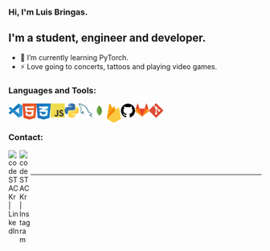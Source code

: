 ### Hi, I'm Luis Bringas.

## I'm a student, engineer and developer.

- 🌱  I’m currently learning PyTorch.
- ⚡  Love going to concerts, tattoos and playing video games.

### Languages and Tools:

<img align="left" alt="Visual Studio Code" width="28px" src="Skills/VisualStudioCode.svg"/>
<img align="left" alt="HTML5" width="28px" src="Skills/HTML.svg"/>
<img align="left" alt="CSS3" width="28px" src="Skills/CSS.svg"/>
<img align="left" alt="JavaScript" width="28px" src="Skills/JavaScript.svg" />
<img align="left" alt="Python" width="28px" src="Skills/Python.svg" />
<img align="left" alt="MySQL" width="28px" src="Skills/MySQL.svg" />
<img align="left" alt="MongoDB" width="28px" src="Skills/MongoDB.svg" />
<img align="left" alt="GitHub" width="28px" src="Skills/Firebase.svg" />
<img align="left" alt="GitHub" width="28px" src="Skills/Github.png" />
<img align="left" alt="GitHub" width="28px" src="Skills/Gitlab.svg" />
<img align="left" alt="GitHub" width="28px" src="Skills/Git.svg" />

<br/>
<br/>

### Contact:

[<img align="left" alt="codeSTACKr | LinkedIn" width="22px" src="https://cdn.jsdelivr.net/npm/simple-icons@v3/icons/linkedin.svg" />][linkedin]
[<img align="left" alt="codeSTACKr | Instagram" width="22px" src="https://cdn.jsdelivr.net/npm/simple-icons@v3/icons/instagram.svg" />][instagram]

<br />
<br />

---

[instagram]: https://www.instagram.com/bringas.el.pelon/
[linkedin]: https://www.linkedin.com/in/luisestebanacevedobringas
